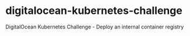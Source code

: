 # digitalocean-kubernetes-challenge
DigitalOcean Kubernetes Challenge - Deploy an internal container registry

